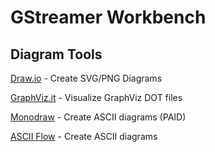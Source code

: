 # GStreamer Workbench

## Diagram Tools

[Draw.io](https://draw.io/) - Create SVG/PNG Diagrams

[GraphViz.it](http://graphviz.it/) - Visualize GraphViz DOT files

[Monodraw](https://monodraw.helftone.com/) - Create ASCII diagrams (PAID)

[ASCII Flow](http://asciiflow.com/) - Create ASCII diagrams
